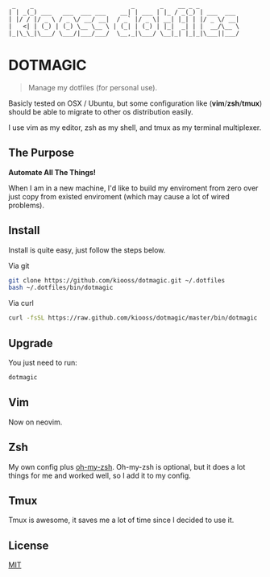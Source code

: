 ```
 _    _                           _       _    __ _ _
| | _(_) ___   ___  ___ ___    __| | ___ | |_ / _(_) | ___  ___
| |/ / |/ _ \ / _ \/ __/ __|  / _` |/ _ \| __| |_| | |/ _ \/ __|
|   <| | (_) | (_) \__ \__ \ | (_| | (_) | |_|  _| | |  __/\__ \
|_|\_\_|\___/ \___/|___/___/  \__,_|\___/ \__|_| |_|_|\___||___/
```

# DOTMAGIC

> Manage my dotfiles (for personal use).

Basicly tested on OSX / Ubuntu, but some configuration like
(**vim**/**zsh**/**tmux**) should be able to migrate to other os distribution easily.

I use vim as my editor, zsh as my shell, and tmux as my terminal multiplexer.

## The Purpose

**Automate All The Things!**

When I am in a new machine, I'd like to build my enviroment from zero over just
copy from existed enviroment (which may cause a lot of wired problems).

## Install

Install is quite easy, just follow the steps below.

Via git
```sh
git clone https://github.com/kiooss/dotmagic.git ~/.dotfiles
bash ~/.dotfiles/bin/dotmagic
```

Via curl
```sh
curl -fsSL https://raw.github.com/kiooss/dotmagic/master/bin/dotmagic | bash
```

## Upgrade

You just need to run:
```sh
dotmagic
```

## Vim

Now on neovim.

## Zsh

My own config plus [oh-my-zsh](https://github.com/robbyrussell/oh-my-zsh).
Oh-my-zsh is optional, but it does a lot things for me and worked well, so I add it to my config.

## Tmux
Tmux is awesome, it saves me a lot of time since I decided to use it.

## License

[MIT](license)

